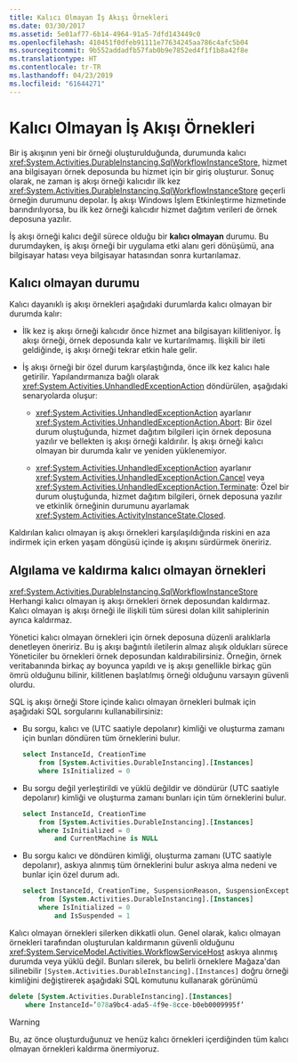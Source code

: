 ```yaml
---
title: Kalıcı Olmayan İş Akışı Örnekleri
ms.date: 03/30/2017
ms.assetid: 5e01af77-6b14-4964-91a5-7dfd143449c0
ms.openlocfilehash: 410451f0dfeb91111e77634245aa786c4afc5b04
ms.sourcegitcommit: 9b552addadfb57fab0b9e7852ed4f1f1b8a42f8e
ms.translationtype: HT
ms.contentlocale: tr-TR
ms.lasthandoff: 04/23/2019
ms.locfileid: "61644271"
---
```

# <a name="non-persisted-workflow-instances"></a>Kalıcı Olmayan İş Akışı Örnekleri
Bir iş akışının yeni bir örneği oluşturulduğunda, durumunda kalıcı <xref:System.Activities.DurableInstancing.SqlWorkflowInstanceStore>, hizmet ana bilgisayarı örnek deposunda bu hizmet için bir giriş oluşturur. Sonuç olarak, ne zaman iş akışı örneği kalıcıdır ilk kez <xref:System.Activities.DurableInstancing.SqlWorkflowInstanceStore> geçerli örneğin durumunu depolar. İş akışı Windows İşlem Etkinleştirme hizmetinde barındırılıyorsa, bu ilk kez örneği kalıcıdır hizmet dağıtım verileri de örnek deposuna yazılır.  
  
 İş akışı örneği kalıcı değil sürece olduğu bir **kalıcı olmayan** durumu. Bu durumdayken, iş akışı örneği bir uygulama etki alanı geri dönüşümü, ana bilgisayar hatası veya bilgisayar hatasından sonra kurtarılamaz.  
  
## <a name="the-non-persisted-state"></a>Kalıcı olmayan durumu  
 Kalıcı dayanıklı iş akışı örnekleri aşağıdaki durumlarda kalıcı olmayan bir durumda kalır:  
  
- İlk kez iş akışı örneği kalıcıdır önce hizmet ana bilgisayarı kilitleniyor. İş akışı örneği, örnek deposunda kalır ve kurtarılmamış. İlişkili bir ileti geldiğinde, iş akışı örneği tekrar etkin hale gelir.  
  
- İş akışı örneği bir özel durum karşılaştığında, önce ilk kez kalıcı hale getirilir. Yapılandırmanıza bağlı olarak <xref:System.Activities.UnhandledExceptionAction> döndürülen, aşağıdaki senaryolarda oluşur:  
  
    - <xref:System.Activities.UnhandledExceptionAction> ayarlanır <xref:System.Activities.UnhandledExceptionAction.Abort>: Bir özel durum oluştuğunda, hizmet dağıtım bilgileri için örnek deposuna yazılır ve bellekten iş akışı örneği kaldırılır. İş akışı örneği kalıcı olmayan bir durumda kalır ve yeniden yüklenemiyor.  
  
    - <xref:System.Activities.UnhandledExceptionAction> ayarlanır <xref:System.Activities.UnhandledExceptionAction.Cancel> veya <xref:System.Activities.UnhandledExceptionAction.Terminate>: Özel bir durum oluştuğunda, hizmet dağıtım bilgileri, örnek deposuna yazılır ve etkinlik örneğinin durumunu ayarlamak <xref:System.Activities.ActivityInstanceState.Closed>.  
  
 Kaldırılan kalıcı olmayan iş akışı örnekleri karşılaşıldığında riskini en aza indirmek için erken yaşam döngüsü içinde iş akışını sürdürmek öneririz.  
  
## <a name="detection-and-removal-of-non-persisted-instances"></a>Algılama ve kaldırma kalıcı olmayan örnekleri  
 <xref:System.Activities.DurableInstancing.SqlWorkflowInstanceStore> Herhangi kalıcı olmayan iş akışı örnekleri örnek deposundan kaldırmaz. Kalıcı olmayan iş akışı örneği ile ilişkili tüm süresi dolan kilit sahiplerinin ayrıca kaldırmaz.  
  
 Yönetici kalıcı olmayan örnekleri için örnek deposuna düzenli aralıklarla denetleyen öneririz. Bu iş akışı bağıntılı iletilerin almaz alışık oldukları sürece Yöneticiler bu örnekleri örnek deposundan kaldırabilirsiniz. Örneğin, örnek veritabanında birkaç ay boyunca yapıldı ve iş akışı genellikle birkaç gün ömrü olduğunu bilinir, kilitlenen başlatılmış örneği olduğunu varsayın güvenli olurdu.  
  
 SQL iş akışı örneği Store içinde kalıcı olmayan örnekleri bulmak için aşağıdaki SQL sorgularını kullanabilirsiniz:  
  
- Bu sorgu, kalıcı ve (UTC saatiyle depolanır) kimliği ve oluşturma zamanı için bunları döndüren tüm örneklerini bulur.  
  
    ```sql  
    select InstanceId, CreationTime   
        from [System.Activities.DurableInstancing].[Instances]   
        where IsInitialized = 0  
    ```  
  
- Bu sorgu değil yerleştirildi ve yüklü değildir ve döndürür (UTC saatiyle depolanır) kimliği ve oluşturma zamanı bunları için tüm örneklerini bulur.  
  
    ```sql  
    select InstanceId, CreationTime   
        from [System.Activities.DurableInstancing].[Instances]   
        where IsInitialized = 0   
            and CurrentMachine is NULL  
    ```  
  
- Bu sorgu kalıcı ve döndüren kimliği, oluşturma zamanı (UTC saatiyle depolanır), askıya alınmış tüm örneklerini bulur askıya alma nedeni ve bunlar için özel durum adı.  
  
    ```sql  
    select InstanceId, CreationTime, SuspensionReason, SuspensionExceptionName   
        from [System.Activities.DurableInstancing].[Instances]   
        where IsInitialized = 0   
            and IsSuspended = 1  
    ```  
  
 Kalıcı olmayan örnekleri silerken dikkatli olun. Genel olarak, kalıcı olmayan örnekleri tarafından oluşturulan kaldırmanın güvenli olduğunu <xref:System.ServiceModel.Activities.WorkflowServiceHost> askıya alınmış durumda veya yüklü değil. Bunları silerek, bu belirli örneklere Mağaza'dan silinebilir `[System.Activities.DurableInstancing].[Instances]` doğru örneği kimliğini değiştirerek aşağıdaki SQL komutunu kullanarak görünümü  
  
```sql  
delete [System.Activities.DurableInstancing].[Instances]   
    where InstanceId=’078a9bc4-ada5-4f9e-8cce-b0eb0009995f’  
```  
  
> [!WARNING]
>  Bu, az önce oluşturduğunuz ve henüz kalıcı örnekleri içerdiğinden tüm kalıcı olmayan örnekleri kaldırma önermiyoruz.
